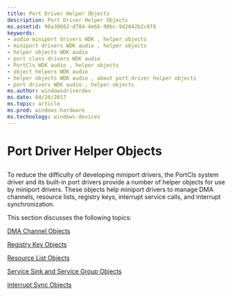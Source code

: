 ```yaml
---
title: Port Driver Helper Objects
description: Port Driver Helper Objects
ms.assetid: 98a30662-d784-4e66-90bc-9d2042b2c8f8
keywords:
- audio miniport drivers WDK , helper objects
- miniport drivers WDK audio , helper objects
- helper objects WDK audio
- port class drivers WDK audio
- PortCls WDK audio , helper objects
- object helpers WDK audio
- helper objects WDK audio , about port driver helper objects
- port drivers WDK audio , helper objects
ms.author: windowsdriverdev
ms.date: 04/20/2017
ms.topic: article
ms.prod: windows-hardware
ms.technology: windows-devices
---
```


# Port Driver Helper Objects


## <span id="port_driver_helper_objects"></span><span id="PORT_DRIVER_HELPER_OBJECTS"></span>


To reduce the difficulty of developing miniport drivers, the PortCls system driver and its built-in port drivers provide a number of helper objects for use by miniport drivers. These objects help miniport drivers to manage DMA channels, resource lists, registry keys, interrupt service calls, and interrupt synchronization.

This section discusses the following topics:

[DMA Channel Objects](dma-channel-objects.md)

[Registry Key Objects](registry-key-objects.md)

[Resource List Objects](resource-list-objects.md)

[Service Sink and Service Group Objects](service-sink-and-service-group-objects.md)

[Interrupt Sync Objects](interrupt-sync-objects.md)

 

 




